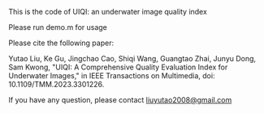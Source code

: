 This is the code of UIQI: an underwater image quality index

Please run demo.m for usage

Please cite the following paper:

Yutao Liu, Ke Gu, Jingchao Cao, Shiqi Wang, Guangtao Zhai, Junyu Dong, Sam Kwong, "UIQI: A Comprehensive Quality Evaluation Index for Underwater Images," in IEEE Transactions on Multimedia, doi: 10.1109/TMM.2023.3301226.

If you have any question, please contact liuyutao2008@gmail.com

